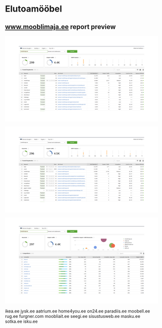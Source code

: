 # Elutoamööbel


## www.mooblimaja.ee report preview 


![](https://raw.githubusercontent.com/vadimiljin/elutoamoobel/master/keyword-research-mooblimaja-rank-keywords-by-desktop-searches-estonia.png)

![](https://raw.githubusercontent.com/vadimiljin/elutoamoobel/master/keyword-research-mooblimaja-rank-keywords-by-mobile-searches-estonia.png)

![](https://raw.githubusercontent.com/vadimiljin/elutoamoobel/master/competition-research-mooblimaja-competors-intersection-by-desktop-searches-estonia.png)

ikea.ee
jysk.ee
aatrium.ee
home4you.ee
on24.ee
paradiis.ee
moobell.ee
rug.ee
furgner.com
moobliait.ee
seegi.ee
sisustusweb.ee
masku.ee
sotka.ee
isku.ee
